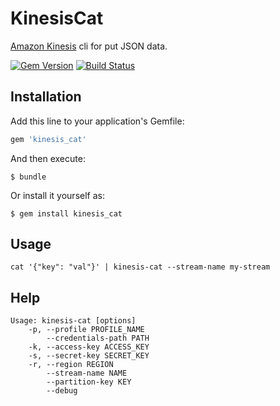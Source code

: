 # KinesisCat

[Amazon Kinesis](http://aws.amazon.com/kinesis/) cli for put JSON data.

[![Gem Version](https://badge.fury.io/rb/kinesis_cat.svg)](http://badge.fury.io/rb/kinesis_cat)
[![Build Status](https://travis-ci.org/winebarrel/kinesis_cat.svg?branch=master)](https://travis-ci.org/winebarrel/kinesis_cat)

## Installation

Add this line to your application's Gemfile:

```ruby
gem 'kinesis_cat'
```

And then execute:

    $ bundle

Or install it yourself as:

    $ gem install kinesis_cat

## Usage

```
cat '{"key": "val"}' | kinesis-cat --stream-name my-stream
```

## Help

```
Usage: kinesis-cat [options]
    -p, --profile PROFILE_NAME
        --credentials-path PATH
    -k, --access-key ACCESS_KEY
    -s, --secret-key SECRET_KEY
    -r, --region REGION
        --stream-name NAME
        --partition-key KEY
        --debug
```
